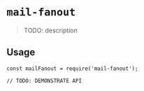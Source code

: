 # `mail-fanout`

> TODO: description

## Usage

```
const mailFanout = require('mail-fanout');

// TODO: DEMONSTRATE API
```
